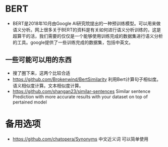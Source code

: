# BERT
- BERT是2018年10月由Google AI研究院提出的一种预训练模型。可以用来做语义分析。网上很多关于BERT的资料是有关如何进行语义分析训练的，这是超算干的活，我们需要的仅仅是一个能够使用训练完成的数据集进行语义分析的工具。google提供了一些训练完成的数据集，包括中英文。
## 一些可能可以用的东西
- 搜了圈下来，这两个比较合适
- https://github.com/Brokenwind/BertSimilarity  利用Bert计算句子相似度。语义相似度计算。文本相似度计算。
- https://github.com/shangan23/similar-sentences Similar sentence Prediction with more accurate results with your dataset on top of pertained model
# 备用选项
- https://github.com/chatopera/Synonyms 中文近义词 可以简单使用